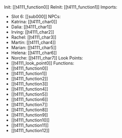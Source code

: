Init: [[t4111_function0]]
ReInit: [[t4111_function1]]
Imports:
- Slot 6: [[sub000]]
NPCs:
- Katrina: [[t4111_char0]]
- Dalia: [[t4111_char1]]
- Irving: [[t4111_char2]]
- Rachel: [[t4111_char3]]
- Martin: [[t4111_char4]]
- Marian: [[t4111_char5]]
- Helena: [[t4111_char6]]
- Norche: [[t4111_char7]]
Look Points:
- [[t4111_look_point0]]
Functions:
- [[t4111_function0]]
- [[t4111_function1]]
- [[t4111_function2]]
- [[t4111_function3]]
- [[t4111_function4]]
- [[t4111_function5]]
- [[t4111_function6]]
- [[t4111_function7]]
- [[t4111_function8]]
- [[t4111_function9]]
- [[t4111_function10]]
- [[t4111_function11]]
- [[t4111_function12]]

